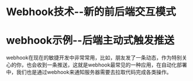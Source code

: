 # Webhook技术--新的前后端交互模式

# webhook示例--后端主动式触发推送
  webhook在现在的敏捷开发中非常常用，比如，朋友发了一条动态，作为特别关心的你，也会收到一条推送，这就是webhook最常见的一种应用，在自动化部署中，我们也是通过webhook来通知服务器需要去拉取代码完成各类操作。
  
